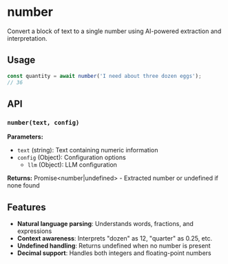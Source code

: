 # number

Convert a block of text to a single number using AI-powered extraction and interpretation.

## Usage

```javascript
const quantity = await number('I need about three dozen eggs');
// 36
```

## API

### `number(text, config)`

**Parameters:**
- `text` (string): Text containing numeric information
- `config` (Object): Configuration options
  - `llm` (Object): LLM configuration

**Returns:** Promise<number|undefined> - Extracted number or undefined if none found

## Features

- **Natural language parsing**: Understands words, fractions, and expressions
- **Context awareness**: Interprets "dozen" as 12, "quarter" as 0.25, etc.
- **Undefined handling**: Returns undefined when no number is present
- **Decimal support**: Handles both integers and floating-point numbers